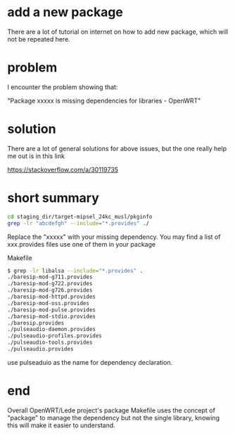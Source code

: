 # add a new package

There are a lot of tutorial on internet on how to add new package, which will
not be repeated here.

# problem
I encounter the problem showing that:

"Package xxxxx is missing dependencies for libraries - OpenWRT"


# solution

There are a lot of general solutions for above issues, but the one really help
me out is in this link

https://stackoverflow.com/a/30119735


# short summary

```bash
cd staging_dir/target-mipsel_24kc_musl/pkginfo
grep -lr "abcdefgh" --include="*.provides" ./
```

Replace the "xxxxx" with your missing dependency. You may find a list of
xxx.provides files use one of them in your package

Makefile

```bash
$ grep -lr libalsa --include="*.provides" .
./baresip-mod-g711.provides
./baresip-mod-g722.provides
./baresip-mod-g726.provides
./baresip-mod-httpd.provides
./baresip-mod-oss.provides
./baresip-mod-pulse.provides
./baresip-mod-stdio.provides
./baresip.provides
./pulseaudio-daemon.provides
./pulseaudio-profiles.provides
./pulseaudio-tools.provides
./pulseaudio.provides
```

use pulseaduio as the name for dependency declaration.


# end

Overall OpenWRT/Lede project's package Makefile uses the concept of "package" to
manage the dependency but not the single library, knowing this will make it
easier to understand.
